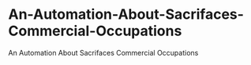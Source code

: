 An-Automation-About-Sacrifaces-Commercial-Occupations
=====================================================

An Automation About Sacrifaces Commercial Occupations